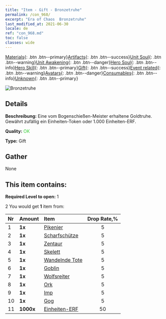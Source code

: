 ```yaml
---
title: "Item - Gift - Bronzetruhe"
permalink: /con_968/
excerpt: "Era of Chaos  Bronzetruhe"
last_modified_at: 2021-06-30
locale: de
ref: "con_968.md"
toc: false
classes: wide
---
```

 [Materials](/ItemsDE/){: .btn .btn--primary}[Artifacts](/ItemsDE/Artifacts/){: .btn .btn--success}[Unit Soul](/ItemsDE/UnitSoul/){: .btn .btn--warning}[Unit Awakening](/ItemsDE/UnitAwakening/){: .btn .btn--danger}[Hero Soul](/ItemsDE/HeroSoul/){: .btn .btn--info}[Hero Skill](/ItemsDE/HeroSkill/){: .btn .btn--primary}[Gift](/ItemsDE/Gift/){: .btn .btn--success}[Event related](/ItemsDE/Events/){: .btn .btn--warning}[Avatars](/ItemsDE/Avatars/){: .btn .btn--danger}[Consumables](/ItemsDE/Consumables/){: .btn .btn--info}[Unknown](/ItemsDE/Unknown/){: .btn .btn--primary}

 ![Bronzetruhe](/images/t/i_50001.png)

## Details
 **Beschreibung:** Eine vom Bogenschießen-Meister erhaltene Goldtruhe. Gewährt zufällig ein Einheiten-Token oder 1.000 Einheiten-ERF.

 **Quality:** <span style="color: #32CD32">OK</span>

 **Type:** Gift

## Gather

  None

## This item contains:

 **Required Level to open:** 1

 2 You would get **1** item  from:

  | Nr | Amount |     Item    | Drop Rate,% |
  |:---|:-------|:------------|:---------:|
  | 1 |  **1x** | [Pikenier](/ItemsDE/unt_190/) | 5 | 
  | 2 |  **1x** | [Scharfschütze](/ItemsDE/unt_191/) | 5 | 
  | 3 |  **1x** | [Zentaur](/ItemsDE/unt_199/) | 5 | 
  | 4 |  **1x** | [Skelett](/ItemsDE/unt_208/) | 5 | 
  | 5 |  **1x** | [Wandelnde Tote](/ItemsDE/unt_209/) | 5 | 
  | 6 |  **1x** | [Goblin](/ItemsDE/unt_217/) | 5 | 
  | 7 |  **1x** | [Wolfsreiter](/ItemsDE/unt_218/) | 5 | 
  | 8 |  **1x** | [Ork](/ItemsDE/unt_219/) | 5 | 
  | 9 |  **1x** | [Imp](/ItemsDE/unt_226/) | 5 | 
  | 10 |  **1x** | [Gog](/ItemsDE/unt_227/) | 5 | 
  | 11 |  **1000x** | [Einheiten-ERF](/ItemsDE/con_902/) | 50 | 
